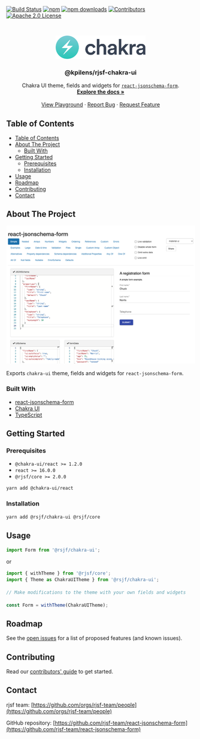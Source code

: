 [![Build Status][build-shield]][build-url]
[![npm][npm-shield]][npm-url]
[![npm downloads][npm-dl-shield]][npm-dl-url]
[![Contributors][contributors-shield]][contributors-url]
[![Apache 2.0 License][license-shield]][license-url]

<!-- PROJECT LOGO -->
<br />
<p align="center">
  <a href="https://github.com/kpilens/rjsf-chakra-ui">
    <img src="./logo.png" alt="Logo" width="240">
  </a>

  <h3 align="center">@kpilens/rjsf-chakra-ui</h3>

  <p align="center">
  Chakra UI theme, fields and widgets for <a href="https://github.com/rjsf-team/react-jsonschema-form/"><code>react-jsonschema-form</code></a>.
    <br />
    <a href="https://react-jsonschema-form.readthedocs.io/en/latest/"><strong>Explore the docs »</strong></a>
    <br />
    <br />
    <a href="https://rjsf-team.github.io/react-jsonschema-form/">View Playground</a>
    ·
    <a href="https://github.com/rjsf-team/react-jsonschema-form/issues">Report Bug</a>
    ·
    <a href="https://github.com/rjsf-team/react-jsonschema-form/issues">Request Feature</a>
  </p>
</p>

<!-- TABLE OF CONTENTS -->

## Table of Contents

- [Table of Contents](#table-of-contents)
- [About The Project](#about-the-project)
  - [Built With](#built-with)
- [Getting Started](#getting-started)
  - [Prerequisites](#prerequisites)
  - [Installation](#installation)
- [Usage](#usage)
- [Roadmap](#roadmap)
- [Contributing](#contributing)
- [Contact](#contact)

<!-- ABOUT THE PROJECT -->

## About The Project

[![@rjsf/chakra-ui Screen Shot][product-screenshot]](https://rjsf-team.github.io/@rjsf/chakra-ui)

Exports `chakra-ui` theme, fields and widgets for `react-jsonschema-form`.

### Built With

- [react-jsonschema-form](https://github.com/rjsf-team/react-jsonschema-form/)
- [Chakra UI](https://chakra-ui.com/)
- [TypeScript](https://www.typescriptlang.org/)

<!-- GETTING STARTED -->

## Getting Started

### Prerequisites

- `@chakra-ui/react >= 1.2.0`
- `react >= 16.0.0`
- `@rjsf/core >= 2.0.0`

```bash
yarn add @chakra-ui/react
```

### Installation

```bash
yarn add @rsjf/chakra-ui @rsjf/core
```

<!-- USAGE EXAMPLES -->

## Usage

```js
import Form from '@rsjf/chakra-ui';
```

or

```js
import { withTheme } from '@rjsf/core';
import { Theme as ChakraUITheme } from '@rsjf/chakra-ui';

// Make modifications to the theme with your own fields and widgets

const Form = withTheme(ChakraUITheme);
```

<!-- ROADMAP -->

## Roadmap

See the [open issues](https://github.com/rjsf-team/react-jsonschema-form/issues) for a list of proposed features (and known issues).

<!-- CONTRIBUTING -->

## Contributing

Read our [contributors' guide](https://react-jsonschema-form.readthedocs.io/en/latest/contributing/) to get started.

<!-- CONTACT -->

## Contact

rjsf team: [https://github.com/orgs/rjsf-team/people](https://github.com/orgs/rjsf-team/people)

GitHub repository: [https://github.com/rjsf-team/react-jsonschema-form](https://github.com/rjsf-team/react-jsonschema-form)

<!-- MARKDOWN LINKS & IMAGES -->
<!-- https://www.markdownguide.org/basic-syntax/#reference-style-links -->

[build-shield]: https://github.com/rjsf-team/react-jsonschema-form/workflows/CI/badge.svg
[build-url]: https://github.com/rjsf-team/react-jsonschema-form/actions
[contributors-shield]: https://img.shields.io/github/contributors/rjsf-team/react-jsonschema-form.svg
[contributors-url]: https://github.com/rjsf-team/react-jsonschema-form/graphs/contributors
[license-shield]: https://img.shields.io/badge/license-Apache%202.0-blue.svg?style=flat-square
[license-url]: https://choosealicense.com/licenses/apache-2.0/
[npm-shield]: https://img.shields.io/npm/v/@rjsf/material-ui/latest.svg?style=flat-square
[npm-url]: https://www.npmjs.com/package/@rjsf/material-ui
[npm-dl-shield]: https://img.shields.io/npm/dm/@rjsf/material-ui.svg?style=flat-square
[npm-dl-url]: https://www.npmjs.com/package/@rjsf/material-ui
[product-screenshot]: https://raw.githubusercontent.com/rjsf-team/react-jsonschema-form/59a8206e148474bea854bbb004f624143fbcbac8/packages/material-ui/screenshot.png

